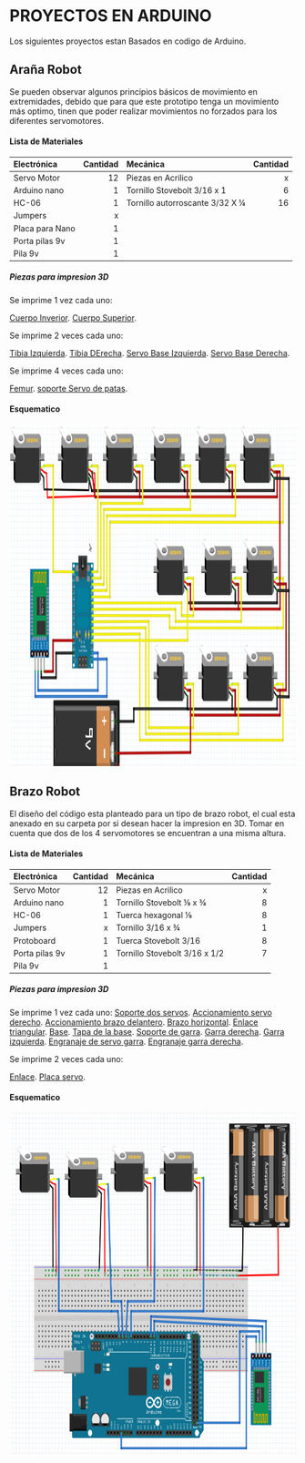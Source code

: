 # PROYECTOS EN ARDUINO
Los siguientes proyectos estan Basados en codigo de Arduino.

## Araña Robot

Se pueden observar algunos principios básicos de movimiento en extremidades, debido que para que este prototipo tenga un movimiento más optimo, tinen que poder realizar movimientos no forzados para los diferentes servomotores.

#### Lista de Materiales

|  Electrónica | Cantidad |  Mecánica  | Cantidad |
| :------------ | --------: | :---------  | --------: |
| Servo Motor  |    12    |Piezas en Acrilico| x |
| Arduino nano |     1    |Tornillo Stovebolt 3/16 x 1 | 6 |
| HC-06 |    1    | Tornillo autorroscante 3/32 X ¼  | 16  |
| Jumpers |     x    |  | |
| Placa para Nano |    1    |  |  | 
| Porta pilas 9v |     1  |     |   |
| Pila 9v |     1    |  |   |

##### Piezas para impresion 3D

Se imprime 1 vez cada uno:

[Cuerpo Inverior](ArañaRobot/Piezas/files/body_d.stl).
[Cuerpo Superior](ArañaRobot/Piezas/files/body_u.stl).

Se imprime 2 veces cada uno:

[Tibia Izquierda](ArañaRobot/Piezas/files/tibia_l_fixed.stl).
[Tibia DErecha](ArañaRobot/Piezas/files/tibia_r_fixed.stl).
[Servo Base Izquierda](ArañaRobot/Piezas/files/coxa_l_fixed.stl).
[Servo Base Derecha](ArañaRobot/Piezas/files/coxa_r_fixed.stl).

Se imprime 4 veces cada uno:

[Femur](ArañaRobot/Piezas/files/femur_1_fixed.stl).
[soporte Servo de patas](ArañaRobot/Piezas/files/s_hold.stl).

#### Esquematico

<p align="center">
  <img width="600" height="600" src="ArañaRobot/EsquematicoAraña.png">
</p>

## Brazo Robot

El diseño del código esta planteado para un tipo de brazo robot, el cual esta anexado en su carpeta por si desean hacer la impresion en 3D.
Tomar en cuenta que dos de los 4 servomotores se encuentran a una misma altura.

#### Lista de Materiales

|  Electrónica | Cantidad |  Mecánica  | Cantidad |
| :------------ | --------: | :---------  | --------: |
| Servo Motor  |    12    |Piezas en Acrilico| x |
| Arduino nano |     1    |Tornillo Stovebolt ⅛ x ¾ | 8 |
| HC-06 |    1    | Tuerca hexagonal ⅛  | 8  |
| Jumpers |     x    |  Tornillo 3/16 x ¾| 1 |
| Protoboard |    1   | Tuerca Stovebolt 3/16| 8   |
| Porta pilas 9v |     1  |Tornillo Stovebolt 3/16 x 1/2| 7|
| Pila 9v |     1    |  |   |

##### Piezas para impresion 3D

Se imprime 1 vez cada uno:
[Soporte dos servos](BrazoRobot/Piezas/EBA_01.00.001.STL).
[Accionamiento servo derecho](BrazoRobot/Piezas/EBA_01.00.002_vertical_drive_arm.STL).
[Accionamiento brazo delantero](BrazoRobot/Piezas/EBA_01.00.004_forward_drive_arm.STL).
[Brazo horizontal](BrazoRobot/Piezas/EBA_01.00.005_horizontal_arm.STL).
[Enlace triangular](BrazoRobot/Piezas/EBA_01.00.006_triangular_link.STL).
[Base](BrazoRobot/Piezas/EBA_01.00.010_basement.STL).
[Tapa de la base](BrazoRobot/Piezas/EBA_01.00.011_round_plate.STL).
[Soporte de garra](BrazoRobot/Piezas/EBA_01.00.012_R01_claw_support.STL).
[Garra derecha](BrazoRobot/Piezas/EBA_01.00.013_R01_right_finger.STL).
[Garra izquierda](BrazoRobot/Piezas/EBA_01.00.014_R01_left_finger.STL).
[Engranaje de servo garra](BrazoRobot/Piezas/EBA_01.00.015_drive_gear.STL).
[Engranaje garra derecha](BrazoRobot/Piezas/EBA_01.00.016_R01_driven_gear.STL).

Se imprime 2 veces cada uno:

[Enlace](BrazoRobot/Piezas/EBA_01.00.003_link.STL).
[Placa servo](BrazoRobot/Piezas/EBA_01.00.009_servo_plate.STL).

#### Esquematico
<p align="center">
  <img width="600" height="600" src="BrazoRobot/EsquematicoBrazo.png">
</p>

<!-- # Proyectosgit -Arduino -->
